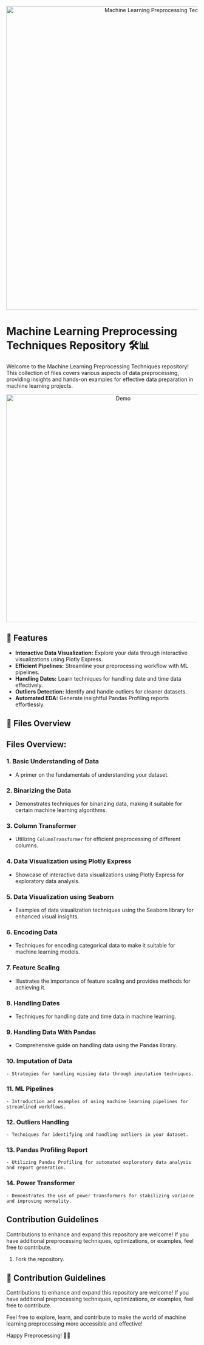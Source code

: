 <p align="center">
  <img src="https://your-image-url.com/cover-image.png" alt="Machine Learning Preprocessing Techniques" width="800">
</p>

# Machine Learning Preprocessing Techniques Repository 🛠️📊

Welcome to the Machine Learning Preprocessing Techniques repository! This collection of files covers various aspects of data preprocessing, providing insights and hands-on examples for effective data preparation in machine learning projects.

<div align="center">
  <img src="https://your-image-url.com/demo.gif" alt="Demo" width="600">
</div>

## 🚀 Features

- **Interactive Data Visualization:** Explore your data through interactive visualizations using Plotly Express.
- **Efficient Pipelines:** Streamline your preprocessing workflow with ML pipelines.
- **Handling Dates:** Learn techniques for handling date and time data effectively.
- **Outliers Detection:** Identify and handle outliers for cleaner datasets.
- **Automated EDA:** Generate insightful Pandas Profiling reports effortlessly.

## 📂 Files Overview
## Files Overview:

### 1. Basic Understanding of Data
   - A primer on the fundamentals of understanding your dataset.

### 2. Binarizing the Data
   - Demonstrates techniques for binarizing data, making it suitable for certain machine learning algorithms.

### 3. Column Transformer
   - Utilizing `ColumnTransformer` for efficient preprocessing of different columns.

### 4. Data Visualization using Plotly Express
   - Showcase of interactive data visualizations using Plotly Express for exploratory data analysis.

### 5. Data Visualization using Seaborn
   - Examples of data visualization techniques using the Seaborn library for enhanced visual insights.

### 6. Encoding Data
   - Techniques for encoding categorical data to make it suitable for machine learning models.

### 7. Feature Scaling
   - Illustrates the importance of feature scaling and provides methods for achieving it.

### 8. Handling Dates
   - Techniques for handling date and time data in machine learning.

### 9. Handling Data With Pandas
   - Comprehensive guide on handling data using the Pandas library.

### 10. Imputation of Data
    - Strategies for handling missing data through imputation techniques.

### 11. ML Pipelines
    - Introduction and examples of using machine learning pipelines for streamlined workflows.

### 12. Outliers Handling
    - Techniques for identifying and handling outliers in your dataset.

### 13. Pandas Profiling Report
    - Utilizing Pandas Profiling for automated exploratory data analysis and report generation.

### 14. Power Transformer
    - Demonstrates the use of power transformers for stabilizing variance and improving normality.

## Contribution Guidelines

Contributions to enhance and expand this repository are welcome! If you have additional preprocessing techniques, optimizations, or examples, feel free to contribute.

1. Fork the repository.


## 🌟 Contribution Guidelines


Contributions to enhance and expand this repository are welcome! If you have additional preprocessing techniques, optimizations, or examples, feel free to contribute.


Feel free to explore, learn, and contribute to make the world of machine learning preprocessing more accessible and effective!

Happy Preprocessing! 🚀🧠
